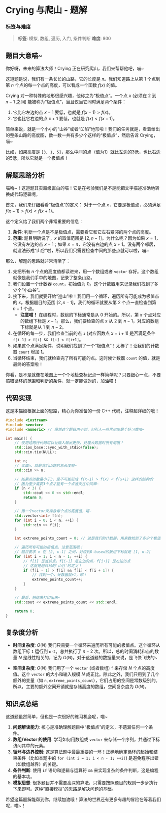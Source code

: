# Crying 与爬山 - 题解

### 标签与难度
> **标签**: 模拟, 数组, 遍历, 入门, 条件判断
> **难度**: 800

## 题目大意喵~

你好呀，未来的算法大师！Crying 正在研究爬山，我们来帮帮他吧，喵~

这道题是说，我们有一条长长的山路，它的长度是 $n$。我们知道路上从第 $1$ 个点到第 $n$ 个点的每一个点的高度，可以看成一个函数 $f(x)$ 的值。

Crying 对一种特殊的地形很感兴趣，他称之为“极值点”。一个点 $x$ (必须在 $2$ 到 $n-1$ 之间) 能被称为“极值点”，当且仅当它同时满足两个条件：
1.  它比它左边的点 $x-1$ 要低，也就是 $f(x-1) > f(x)$。
2.  它也比它右边的点 $x+1$ 要低，也就是 $f(x) < f(x+1)$。

简单来说，就是一个小小的“山谷”或者“凹陷”地形啦！我们的任务就是，看着给出的整条山路的高度图，数一数一共有多少个这样的“极值点”，然后告诉 Crying，喵~

比如，如果高度是 `[3, 1, 5]`，那么中间的点（值为1）就比左边的3低，也比右边的5低，所以它就是一个极值点！

## 解题思路分析

喵哈~！这道题其实超级直白的喵！它是在考验我们是不是能把文字描述准确地转换成代码逻辑呢。

首先，我们来仔细看看“极值点”的定义：
对于一个点 $x$，它要是极值点，必须满足 $f(x-1) > f(x) < f(x+1)$。

这个定义给了我们两个非常重要的信息：
1.  **条件**: 判断一个点是不是极值点，需要看它和它左右紧邻的两个点的高度。
2.  **范围**: 题目明确说了，$x$ 的取值范围是 $[2, n-1]$。为什么呢？因为如果 $x=1$，它没有左边的点 $x-1$；如果 $x=n$，它没有右边的点 $x+1$。没有两个邻居，就没法形成“山谷”啦，所以我们只需要检查中间的那些点就可以啦，喵~

那么，解题的思路就非常清晰了：
1.  先把所有 $n$ 个点的高度值都读进来，用一个数组或者 `vector` 存好。这个数组就像是我们手中的地图，记录了整条山路。
2.  我们设置一个计数器 `count`，初始值为 0。这个计数器用来记录我们找到了多少个“小山谷”。
3.  接下来，我们就要开始“巡山”啦！我们用一个循环，遍历所有可能成为极值点的 $x$。根据题目的范围 $[2, n-1]$，我们的循环就要从第 2 个点一直检查到第 $n-1$ 个点。
    *   **注意喵！** 在编程时，数组的下标通常是从 0 开始的。所以，第 $x$ 个点对应的数组下标是 $x-1$。那么，我们要检查的点 $x$ 从 $2$ 到 $n-1$，对应的数组下标就是从 $1$ 到 $n-2$。
4.  在循环的每一步，我们检查当前的点 `i` (对应函数点 $x=i+1$) 是否满足条件 `f[i-1] > f[i] && f[i] < f[i+1]`。
5.  如果这个点满足条件，说明我们找到了一个“极值点”！太棒了！让我们的计数器 `count` 增加 1。
6.  当循环结束，我们就检查完了所有可能的点。这时候计数器 `count` 的值，就是最终的答案啦！

你看，是不是就像在地图上一个个地检查标记点一样简单呢？只要细心一点，不要搞错循环的范围和判断的条件，就一定能做对的，加油喵！

## 代码实现

这是本猫娘根据上面的思路，精心为你准备的一份 C++ 代码，注释超详细的哦！

```cpp
#include <iostream>
#include <vector>
#include <numeric> // 虽然这个题目用不到，但引入一些常用库是个好习惯喵~

int main() {
    // 使用这两行代码可以让输入输出更快，处理大数据时很有用哦！
    std::ios_base::sync_with_stdio(false);
    std::cin.tie(NULL);

    int n;
    // 读取n，就是我们山路的总长度啦~
    std::cin >> n;

    // 如果点的数量小于3，是不可能形成 f(x-1) > f(x) < f(x+1) 这样的结构的
    // 因为至少需要3个点才能有一个点被夹在中间嘛~
    if (n < 3) {
        std::cout << 0 << std::endl;
        return 0;
    }

    // 用一个vector来存放每个点的高度值，喵~
    std::vector<int> f(n);
    for (int i = 0; i < n; ++i) {
        std::cin >> f[i];
    }

    int extreme_points_count = 0; // 这是我们的计数器，用来数找到了多少个极值点

    // 遍历所有可能的极值点，注意范围哦！
    // 题目要求 x 在 [2, n-1] 之间，对应到0-based的数组下标就是 [1, n-2]
    for (int i = 1; i < n - 1; ++i) {
        // f[i] 是当前点，f[i-1] 是左边的点，f[i+1] 是右边的点
        // 这就是题目给的'山谷'的定义！
        if (f[i - 1] > f[i] && f[i] < f[i + 1]) {
            // 找到一个，计数器就+1，耶！
            extreme_points_count++;
        }
    }

    // 最后，把结果打印出来~
    std::cout << extreme_points_count << std::endl;

    return 0;
}
```

## 复杂度分析

-   **时间复杂度**: $O(N)$
    我们只需要一个循环来遍历所有可能的极值点。这个循环从数组下标 `1` 运行到 `n-2`，总共执行了 $n-2$ 次。所以，总的时间消耗和点的数量 $N$ 是线性相关的，记为 $O(N)$。对于这道题的数据量来说，是飞快飞快的~

-   **空间复杂度**: $O(N)$
    我们用了一个 `vector` (或者数组) `f` 来存储 $N$ 个点的高度值。这个 `vector` 的大小和输入规模 $N$ 成正比。除此之外，我们只用到了几个额外的变量（如 `n`, `extreme_points_count`），它们占用的空间是常数级别的。所以，主要的额外空间开销就是存储高度的数组，空间复杂度为 $O(N)$。

## 知识点总结

这道题虽然简单，但也是一次很好的练习机会呢，喵~

1.  **问题解读能力**: 核心是准确理解题目中“极值点”的定义，不遗漏任何一个条件。
2.  **数组/Vector 的使用**: 学习如何用数组或 `vector` 来存储一个序列，并通过下标访问其中的元素。
3.  **循环与边界控制**: 这是算法题中最最重要的一环！正确地确定循环的起始和结束条件（比如本题中的 `for (int i = 1; i < n - 1; ++i)`) 是避免程序出错（如数组越界）的关键。
4.  **条件判断**: 使用 `if` 语句和逻辑与运算符 `&&` 来实现复杂的条件判断，这是编程的基本功。
5.  **模拟思想**: 很多题目并不需要高深的算法，只需要按照题目的规则一步步执行下来即可。这种“直接模拟”的思路是解决问题的基础。

希望这篇题解能帮到你，继续加油哦！算法的世界还有更多有趣的冒险在等着我们呢，喵~！